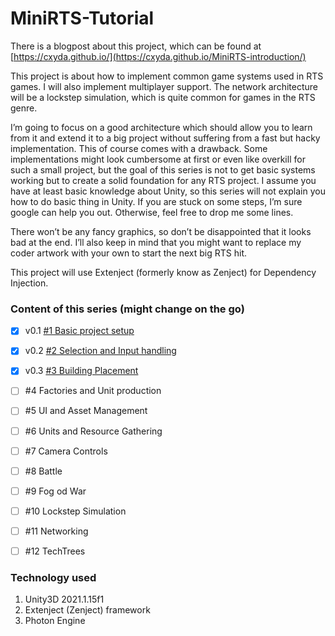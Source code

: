 # MiniRTS-Tutorial

There is a blogpost about this project, which can be found at [https://cxyda.github.io/](https://cxyda.github.io/MiniRTS-introduction/)

This project is about how to implement common game systems used in RTS games. I will also implement multiplayer support. The network architecture will be a lockstep simulation, which is quite common for games in the RTS genre.

I’m going to focus on a good architecture which should allow you to learn from it and extend it to a big project without suffering from a fast but hacky implementation. This of course comes with a drawback. Some implementations might look cumbersome at first or even like overkill for such a small project, but the goal of this series is not to get basic systems working but to create a solid foundation for any RTS project. I assume you have at least basic knowledge about Unity, so this series will not explain you how to do basic thing in Unity. If you are stuck on some steps, I’m sure google can help you out. Otherwise, feel free to drop me some lines.

There won’t be any fancy graphics, so don’t be disappointed that it looks bad at the end. I’ll also keep in mind that you might want to replace my coder artwork with your own to start the next big RTS hit.

This project will use Extenject (formerly know as Zenject) for Dependency Injection.


### Content of this series (might change on the go)

- [x] v0.1 [#1 Basic project setup](https://github.com/Cxyda/MiniRTS-Tutorial/tree/0.1)
- [x] v0.2 [#2 Selection and Input handling](https://github.com/Cxyda/MiniRTS-Tutorial/tree/0.2)
- [x] v0.3 [#3 Building Placement](https://github.com/Cxyda/MiniRTS-Tutorial/tree/0.3)
- [ ] \#4 Factories and Unit production
- [ ] \#5 UI and Asset Management
- [ ] \#6 Units and Resource Gathering
- [ ] \#7 Camera Controls
- [ ] \#8 Battle
- [ ] \#9 Fog od War
- [ ] \#10 Lockstep Simulation
- [ ] \#11 Networking
- [ ] \#12 TechTrees


### Technology used

1. Unity3D 2021.1.15f1
2. Extenject (Zenject) framework
3. Photon Engine
